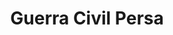﻿---
title: "Guerra Civil Persa"
permalink: periodes_526.html
layout: periode
dataInici: -401
dataFi: -387
sidebar: periodes
pares:
  - 88:
    title: "Imperio Aqueménida"
    dataInici: "(-550)"
    dataFi: "(-330)"

fills:
jocsPrincipals:
  - title: "Xenophon: 10,000 against Persia"
    bggId: 1033

jocsEscenaris:
jocsEpoca:
jocsEpocaEscenaris:
---
